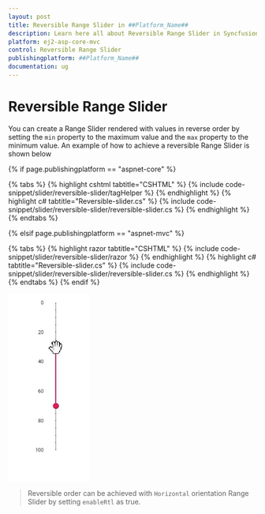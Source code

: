 ```yaml
---
layout: post
title: Reversible Range Slider in ##Platform_Name##
description: Learn here all about Reversible Range Slider in Syncfusion ##Platform_Name## Range Slider component of Syncfusion Essential JS 2 and more.
platform: ej2-asp-core-mvc
control: Reversible Range Slider
publishingplatform: ##Platform_Name##
documentation: ug
---
```


# Reversible Range Slider

You can create a Range Slider rendered with values in reverse order by setting the `min` property to the maximum value and the `max` property to the minimum value. An example of how to achieve a reversible Range Slider is shown below

{% if page.publishingplatform == "aspnet-core" %}

{% tabs %}
{% highlight cshtml tabtitle="CSHTML" %}
{% include code-snippet/slider/reversible-slider/tagHelper %}
{% endhighlight %}
{% highlight c# tabtitle="Reversible-slider.cs" %}
{% include code-snippet/slider/reversible-slider/reversible-slider.cs %}
{% endhighlight %}
{% endtabs %}

{% elsif page.publishingplatform == "aspnet-mvc" %}

{% tabs %}
{% highlight razor tabtitle="CSHTML" %}
{% include code-snippet/slider/reversible-slider/razor %}
{% endhighlight %}
{% highlight c# tabtitle="Reversible-slider.cs" %}
{% include code-snippet/slider/reversible-slider/reversible-slider.cs %}
{% endhighlight %}
{% endtabs %}
{% endif %}



![ASP .NET Core - Slider - Reverse](../images/reversible-slider.gif)

> Reversible order can be achieved with `Horizontal` orientation Range Slider by setting `enableRtl` as true.

